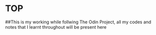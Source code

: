 # TOP

##This is my working while follwing The Odin Project, all my codes and notes that I learnt throughout will be present here 
